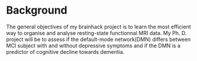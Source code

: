 # Background
The general objectives of my brainhack project is to learn the most efficient way to organise and analyse resting-state functionnal MRI data. My Ph. D. project will be to assess if the default-mode network(DMN) differs between MCI subject with and without depressive symptoms and if the DMN is a predictor of cognitive decline towards dementia. 
